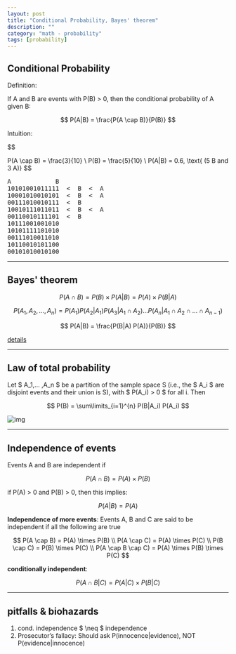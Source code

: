 ```yaml
---
layout: post
title: "Conditional Probability, Bayes' theorem"
description: ""
category: "math - probability"
tags: [probability]
---
```


<script type="text/javascript" async
  src="https://cdn.mathjax.org/mathjax/latest/MathJax.js?config=TeX-AMS_CHTML">
</script>

<script type="text/x-mathjax-config">
MathJax.Hub.Config({
  displayAlign: "left",
  displayIndent: "2em",
  tex2jax: {inlineMath: [['$','$'], ['\\(','\\)']]}
});
</script>


## Conditional Probability

Definition:

If A and B are events with P(B) > 0, then the conditional probability of A given B:

$$ P(A|B) = \frac{P(A \cap B)}{P(B)} $$

Intuition:

$$

P(A \cap B) = \frac{3}{10}
\\
P(B) = \frac{5}{10}
\\
P(A|B) = 0.6, \text{ (5 B and 3 A)}
$$

<pre>
A            B
10101001011111  <  B  <  A
10001010010101  <  B  <  A
00111010010111  <  B
10010111011011  <  B  <  A
00110010111101  <  B
10111001001010
10101111101010
00111010011010
10110010101100
00101010010100
</pre>

---

## Bayes' theorem

$$ P(A \cap B) = P(B) \times P(A|B) = P(A) \times P(B|A) $$ 

$$ 
P(A_1,A_2,...,A_n) = P(A_1) P(A_2|A_1) P(A_3|A_1 \cap A_2) ... P(A_n| A_1 \cap A_2 \cap ... \cap A_{n-1}) 
$$

$$  
P(A|B) = \frac{P(B|A) P(A)}{P(B)}
$$

[details](https://en.wikipedia.org/wiki/Bayes%27_theorem)

---

## Law of total probability

Let $ A_1,... ,A_n $ be a partition of the sample space S (i.e., the $ A_i $ are disjoint events and their union is S), with $ P(A_i) > 0 $ for all i. Then

$$
P(B) = \sum\limits_{i=1}^{n} P(B|A_i) P(A_i)
$$

![img](https://qph.is.quoracdn.net/main-qimg-08e40c47325a6f65746eef106df0f498?convert_to_webp=true)

---

## Independence of events

Events A and B are independent if

$$ 
P(A \cap B) = P(A) \times P(B) 
$$

if P(A) > 0 and P(B) > 0, then this implies: 

$$ 
P(A|B) = P(A) 
$$

__Independence of more events__: Events A, B and C are said to be independent if all the following are true

$$
P(A \cap B) = P(A) \times P(B)
\\
P(A \cap C) = P(A) \times P(C)
\\
P(B \cap C) = P(B) \times P(C)
\\
P(A \cap B \cap C) = P(A) \times P(B) \times P(C)
$$

__conditionally independent__:

$$
P(A \cap B | C) = P(A|C) \times P(B|C)
$$


---

## pitfalls & biohazards

1. cond. independence $ \neq $ independence
2. Prosecutor’s fallacy: Should ask P(innocence\|evidence), NOT P(evidence\|innocence)

